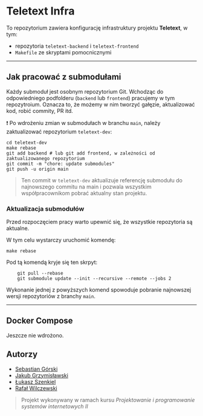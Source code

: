 # Teletext Infra

To repozytorium zawiera konfigurację infrastruktury projektu **Teletext**, w tym:
- repozytoria `teletext-backend` i `teletext-frontend`
- `Makefile` ze skryptami pomocnicznymi

---

## Jak pracować z submodułami

Każdy submoduł jest osobnym repozytorium Git. Wchodząc do odpowiedniego podfolderu (`backend` lub `frontend`) pracujemy w tym repozytroium. Oznacza to, że możemy w nim tworzyć gałęzie, aktualizować kod, robić commity, PR itd.

:exclamation: Po wdrożeniu zmian w submodułach w branchu `main`, należy zaktualizować repozytorium `teletext-dev`:
```
cd teletext-dev
make rebase
git add backend # lub git add frontend, w zależności od zaktualizowanego repozytorium
git commit -m "chore: update submodules"
git push -u origin main
```

> Ten commit w `teletext-dev` aktualizuje referencję submodułu do najnowszego commitu na main i pozwala wszystkim współpracownikom pobrać aktualny stan projektu.

### Aktualizacja submodułów

Przed rozpoczęciem pracy warto upewnić się, że wszystkie repozytoria są aktualne. 

W tym celu wystarczy uruchomić komendę:
```
make rebase
```

Pod tą komendą kryje się ten skrpyt:
```
	git pull --rebase
	git submodule update --init --recursive --remote --jobs 2
```

Wykonanie jednej z powyższych komend spowoduje pobranie najnowszej wersji repozytoriów z branchy `main`.

---

## Docker Compose

Jeszcze nie wdrożono.

## Autorzy
- [Sebastian Górski](https://github.com/sgorski00/)
- [Jakub Grzymisławski](https://github.com/jgrzymislawski/)
- [Łukasz Szenkiel](https://github.com/lukaszsz1991/)
- [Rafał Wilczewski](https://github.com/Rafal-wq/)

> Projekt wykonywany w ramach kursu *Projektowanie i programowanie systemów internetowych II*